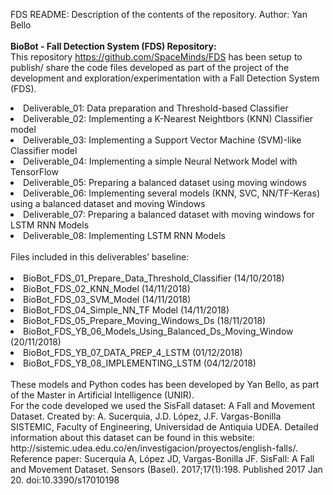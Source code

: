 FDS
README: Description of the contents of the repository. Author: Yan Bello<br/><br/>
<b>BioBot - Fall Detection System (FDS) Repository:</b><br/>
This repository https://github.com/SpaceMinds/FDS has been setup to publish/ share the code files developed as part of the project of the development and exploration/experimentation with a Fall Detection System (FDS). 
<lu>
<li>Deliverable_01: Data preparation and Threshold-based Classifier</li>
<li>Deliverable_02: Implementing a K-Nearest Neightbors (KNN) Classifier model</li>
<li>Deliverable_03: Implementing a Support Vector Machine (SVM)-like Classifier model</li>
<li>Deliverable_04: Implementing a simple Neural Network Model with TensorFlow</li>
<li>Deliverable_05: Preparing a balanced dataset using moving windows</li>
<li>Deliverable_06: Implementing several models (KNN, SVC, NN/TF-Keras) using a balanced dataset and moving Windows</li>
<li>Deliverable_07: Preparing a balanced dataset with moving windows for LSTM RNN Models</li>
<li>Deliverable_08: Implementing LSTM RNN Models</li>
</lu>
<br/>
Files included in this deliverables’ baseline:
<br/><br/>
<lu>
<li>BioBot_FDS_01_Prepare_Data_Threshold_Classifier (14/10/2018)</li>
<li>BioBot_FDS_02_KNN_Model (14/11/2018)</li>
<li>BioBot_FDS_03_SVM_Model (14/11/2018)</li>
<li>BioBot_FDS_04_Simple_NN_TF Model (14/11/2018)</li>
<li>BioBot_FDS_05_Prepare_Moving_Windows_Ds (18/11/2018)</li>
<li>BioBot_FDS_YB_06_Models_Using_Balanced_Ds_Moving_Window (20/11/2018)</li>
<li>BioBot_FDS_YB_07_DATA_PREP_4_LSTM (01/12/2018)</li>
<li>BioBot_FDS_YB_08_IMPLEMENTING_LSTM (04/12/2018)</li>
</lu>
<br/>
These models and Python codes has been developed by Yan Bello, as part of the Master in Artificial Intelligence (UNIR).
<br/>
For the code developed we used the SisFall dataset: A Fall and Movement Dataset. Created by: A. Sucerquia, J.D. López, J.F. Vargas-Bonilla SISTEMIC, Faculty of Engineering, Universidad de Antiquia UDEA. Detailed information about this dataset can be found in this website: http://sistemic.udea.edu.co/en/investigacion/proyectos/english-falls/. Reference paper: Sucerquia A, López JD, Vargas-Bonilla JF. SisFall: A Fall and Movement Dataset. Sensors (Basel). 2017;17(1):198. Published 2017 Jan 20. doi:10.3390/s17010198
